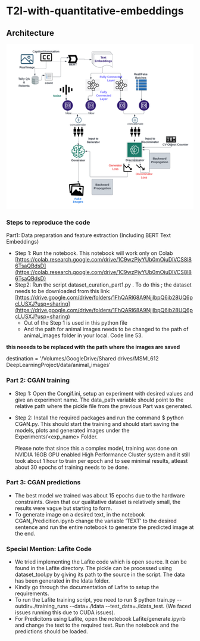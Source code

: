 # T2I-with-quantitative-embeddings

## Architecture
![system-design](Architecture.png)

### **Steps to reproduce the code**

Part1: Data preparation and feature extraction (Including BERT Text Embeddings)

- Step 1: Run the notebook. This notebook will work only on Colab [https://colab.research.google.com/drive/1C9wzPjyYUb0mOiuDlVCS8l86TsaQBdsD](https://colab.research.google.com/drive/1C9wzPjyYUb0mOiuDlVCS8l86TsaQBdsD)
- Step2: Run the script dataset_curation_part1.py . To do this ; the dataset needs to be downloaded from this link: [https://drive.google.com/drive/folders/1FhQARl68A9NjjIbpQ6ib28UQ6pcLUSXJ?usp=sharing](https://drive.google.com/drive/folders/1FhQARl68A9NjjIbpQ6ib28UQ6pcLUSXJ?usp=sharing)
    - Out of the Step 1 is used in this python file
    - And the path for animal images needs to be changed to the path of animal_images folder in your local. Code line 53.

**this neeeds to be replaced with the path where the images are saved**

destination = '/Volumes/GoogleDrive/Shared drives/MSML612 DeepLearningProject/data/animal_images'

### Part 2: CGAN training

- Step 1: Open the Congif.ini, setup an experiment with desired values and give an experiment name. The data_path variable should point to the relative path where the pickle file from the previous Part was generated.
- Step 2: Install the required packages and run the command $ python CGAN.py. This should start the training and should start saving the models, plots and generated images under the Experiments/<exp_name> Folder.
    
    Please note that since this a complex model, training was done on NVIDIA 16GB GPU enabled High Performance Cluster system and it still took about 1 hour to train per epoch and to see minimal results, atleast about 30 epochs of training needs to be done.
    

### Part 3: CGAN predictions

- The best model we trained was about 15 epochs due to the hardware constraints. Given that our qualitative dataset is relatively small, the results were vague but starting to form.
- To generate image on a desired text, in the notebook CGAN_Predicition.ipynb change the variable ‘TEXT’ to the desired sentence and run the entire notebook to generate the predicted image at the end.

### Special Mention: Lafite Code

- We tried implementing the Lafite code which is open source. It can be found in the Lafite directory. The pickle can be processed using dataset_tool.py by giving its path to the source in the script. The data has been generated in the ldata folder.
- Kindly go through the documentation of Lafite to setup the requirements.
- To run the Lafite training script, you need to run $ python train.py --outdir=./training_runs --data=./ldata --test_data=./ldata_test. (We faced issues running this due to CUDA issues).
- For Predicitons using Lafite, open the notebook Lafite/generate.ipynb and change the text to the required text. Run the notebook and the predictions should be loaded.
